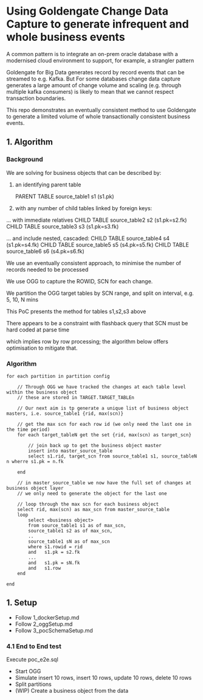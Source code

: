 
# Using Goldengate Change Data Capture to generate infrequent and whole business events

A common pattern is to integrate an on-prem oracle database with a modernised cloud environment to support, for example, a strangler pattern

Goldengate for Big Data generates record by record events that can be streamed to e.g. Kafka.  But For some databases change data capture generates a large amount of change volume and scaling (e.g. through multiple kafka consumers) is likely to mean that we cannot respect transaction boundaries.

This repo demonstrates an eventually consistent method to use Goldengate to generate a limited volume of whole transactionally consistent business events.

## 1. Algorithm

### Background

We are solving for business objects that can be described by:

1) an identifying parent table 

    PARENT TABLE source_table1 s1 (s1.pk)

2) with any number of child tables linked by foreign keys:

... with immediate relatives
    CHILD TABLE  source_table2 s2 (s1.pk=s2.fk)
    CHILD TABLE  source_table3 s3 (s1.pk=s3.fk)

... and include nested, cascaded:
    CHILD TABLE  source_table4 s4 (s1.pk=s4.fk)
    CHILD TABLE  source_table5 s5 (s4.pk=s5.fk)
    CHILD TABLE  source_table6 s6 (s4.pk=s6.fk)

We use an eventually consistent approach, to minimise the number of records needed to be processed

We use OGG to capture the ROWID, SCN for each change.

We partition the OGG target tables by SCN range, and split on interval, e.g. 5, 10, N mins

This PoC presents the method for tables s1,s2,s3 above

There appears to be a constraint with flashback query that SCN must be hard coded at parse time

which implies row by row processing; the algorithm below offers optimisation to mitigate that.

### Algorithm

```code
for each partition in partition config

    // Through OGG we have tracked the changes at each table level within the business object
    // these are stored in TARGET.TARGET_TABLEn

    // Our next aim is tp generate a unique list of business object masters, i.e. source_table1 {rid, max(scn)}

    // get the max scn for each row id (we only need the last one in the time period)
    for each target_tableN get the set {rid, max(scn) as target_scn}

        // join back up to get the business object master
        insert into master_source_table
        select s1.rid, target_scn from source_table1 s1, source_tableN n wherre s1.pk = n.fk

    end

    // in master_source_table we now have the full set of changes at business object layer
    // we only need to generate the object for the last one

    // loop through the max scn for each business object
    select rid, max(scn) as max_scn from master_source_table
    loop 
        select <business object> 
        from source_table1 s1 as of max_scn, 
        source_table1 s2 as of max_scn, 
        .. 
        source_table1 sN as of max_scn
        where s1.rowid = rid
        and   s1.pk = s2.fk
        ...
        and   s1.pk = sN.fk
        and   s1.row
    end

end
```

## 1. Setup

- Follow 1_dockerSetup.md
- Follow 2_oggSetup.md
- Follow 3_pocSchemaSetup.md

### 4.1 End to End test

Execute poc_e2e.sql

- Start OGG
- Simulate insert 10 rows, insert 10 rows, update 10 rows, delete 10 rows
- Split partitions
- (WIP) Create a business object from the data
